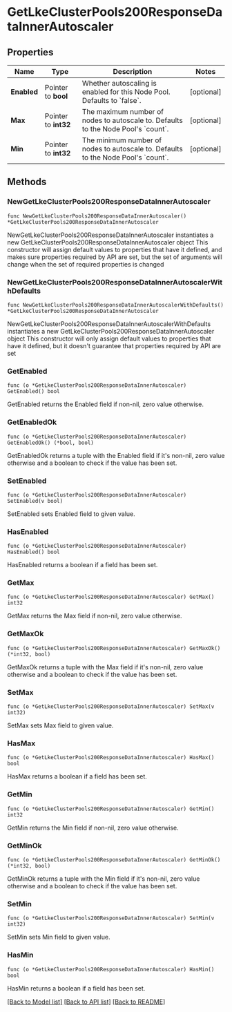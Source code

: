 # GetLkeClusterPools200ResponseDataInnerAutoscaler

## Properties

Name | Type | Description | Notes
------------ | ------------- | ------------- | -------------
**Enabled** | Pointer to **bool** | Whether autoscaling is enabled for this Node Pool. Defaults to &#x60;false&#x60;. | [optional] 
**Max** | Pointer to **int32** | The maximum number of nodes to autoscale to. Defaults to the Node Pool&#39;s &#x60;count&#x60;. | [optional] 
**Min** | Pointer to **int32** | The minimum number of nodes to autoscale to. Defaults to the Node Pool&#39;s &#x60;count&#x60;. | [optional] 

## Methods

### NewGetLkeClusterPools200ResponseDataInnerAutoscaler

`func NewGetLkeClusterPools200ResponseDataInnerAutoscaler() *GetLkeClusterPools200ResponseDataInnerAutoscaler`

NewGetLkeClusterPools200ResponseDataInnerAutoscaler instantiates a new GetLkeClusterPools200ResponseDataInnerAutoscaler object
This constructor will assign default values to properties that have it defined,
and makes sure properties required by API are set, but the set of arguments
will change when the set of required properties is changed

### NewGetLkeClusterPools200ResponseDataInnerAutoscalerWithDefaults

`func NewGetLkeClusterPools200ResponseDataInnerAutoscalerWithDefaults() *GetLkeClusterPools200ResponseDataInnerAutoscaler`

NewGetLkeClusterPools200ResponseDataInnerAutoscalerWithDefaults instantiates a new GetLkeClusterPools200ResponseDataInnerAutoscaler object
This constructor will only assign default values to properties that have it defined,
but it doesn't guarantee that properties required by API are set

### GetEnabled

`func (o *GetLkeClusterPools200ResponseDataInnerAutoscaler) GetEnabled() bool`

GetEnabled returns the Enabled field if non-nil, zero value otherwise.

### GetEnabledOk

`func (o *GetLkeClusterPools200ResponseDataInnerAutoscaler) GetEnabledOk() (*bool, bool)`

GetEnabledOk returns a tuple with the Enabled field if it's non-nil, zero value otherwise
and a boolean to check if the value has been set.

### SetEnabled

`func (o *GetLkeClusterPools200ResponseDataInnerAutoscaler) SetEnabled(v bool)`

SetEnabled sets Enabled field to given value.

### HasEnabled

`func (o *GetLkeClusterPools200ResponseDataInnerAutoscaler) HasEnabled() bool`

HasEnabled returns a boolean if a field has been set.

### GetMax

`func (o *GetLkeClusterPools200ResponseDataInnerAutoscaler) GetMax() int32`

GetMax returns the Max field if non-nil, zero value otherwise.

### GetMaxOk

`func (o *GetLkeClusterPools200ResponseDataInnerAutoscaler) GetMaxOk() (*int32, bool)`

GetMaxOk returns a tuple with the Max field if it's non-nil, zero value otherwise
and a boolean to check if the value has been set.

### SetMax

`func (o *GetLkeClusterPools200ResponseDataInnerAutoscaler) SetMax(v int32)`

SetMax sets Max field to given value.

### HasMax

`func (o *GetLkeClusterPools200ResponseDataInnerAutoscaler) HasMax() bool`

HasMax returns a boolean if a field has been set.

### GetMin

`func (o *GetLkeClusterPools200ResponseDataInnerAutoscaler) GetMin() int32`

GetMin returns the Min field if non-nil, zero value otherwise.

### GetMinOk

`func (o *GetLkeClusterPools200ResponseDataInnerAutoscaler) GetMinOk() (*int32, bool)`

GetMinOk returns a tuple with the Min field if it's non-nil, zero value otherwise
and a boolean to check if the value has been set.

### SetMin

`func (o *GetLkeClusterPools200ResponseDataInnerAutoscaler) SetMin(v int32)`

SetMin sets Min field to given value.

### HasMin

`func (o *GetLkeClusterPools200ResponseDataInnerAutoscaler) HasMin() bool`

HasMin returns a boolean if a field has been set.


[[Back to Model list]](../README.md#documentation-for-models) [[Back to API list]](../README.md#documentation-for-api-endpoints) [[Back to README]](../README.md)


